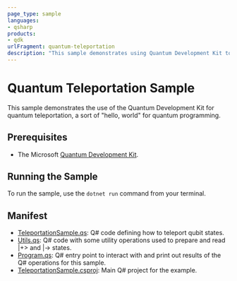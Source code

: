```yaml
---
page_type: sample
languages:
- qsharp
products:
- qdk
urlFragment: quantum-teleportation
description: "This sample demonstrates using Quantum Development Kit to move quantum data with quantum teleportation."
---
```


# Quantum Teleportation Sample

This sample demonstrates the use of the Quantum Development Kit for quantum teleportation, a sort of "hello, world" for quantum programming.

## Prerequisites ##

- The Microsoft [Quantum Development Kit](https://docs.microsoft.com/quantum/install-guide/).

## Running the Sample

To run the sample, use the `dotnet run` command from your terminal. 

## Manifest ##

- [TeleportationSample.qs](https://github.com/microsoft/Quantum/blob/main/samples/getting-started/teleportation/TeleportationSample.qs): Q# code defining how to teleport qubit states.
- [Utils.qs](https://github.com/microsoft/Quantum/blob/main/samples/getting-started/teleportation/Utils.qs): Q# code with some utility operations used to prepare and read |+> and |-> states.
- [Program.qs](https://github.com/microsoft/Quantum/blob/main/samples/getting-started/teleportation/Program.qs): Q# entry point to interact with and print out results of the Q# operations for this sample.
- [TeleportationSample.csproj](https://github.com/microsoft/Quantum/blob/main/samples/getting-started/teleportation/TeleportationSample.csproj): Main Q# project for the example.
